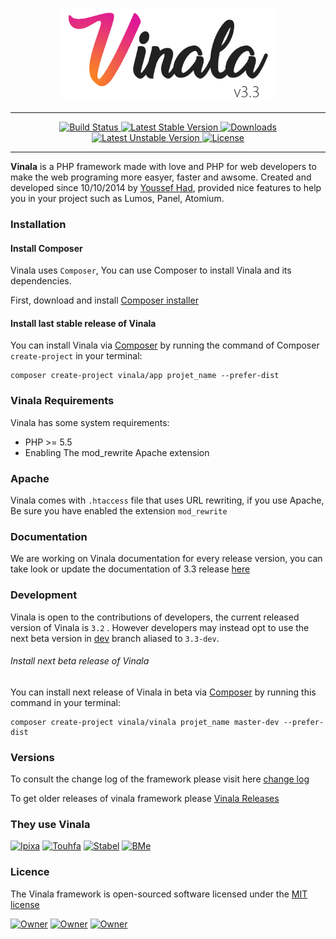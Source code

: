 <p align="center">
<img src="https://raw.githubusercontent.com/vinala/Art/master/Name/Merged.png" height="150">
</p>

---

<p align="center">
<a href="https://travis-ci.org/vinala/vinala">
	<img src="https://travis-ci.org/vinala/vinala.svg?branch=dev" alt="Build Status">
</a>
<a href="https://packagist.org/packages/vinala/vinala">
	<img src="https://poser.pugx.org/vinala/vinala/v/stable" alt="Latest Stable Version">
</a>
<a href="https://github.com/vinala/vinala">
	<img src="https://img.shields.io/badge/downloads-637-0375b5.svg" alt="Downloads">
</a>
<a href="https://packagist.org/packages/vinala/vinala">
	<img src="https://poser.pugx.org/vinala/vinala/v/unstable" alt="Latest Unstable Version">
</a>
<a href="https://packagist.org/packages/vinala/vinala">
	<img src="https://poser.pugx.org/vinala/vinala/license" alt="License">
</a>
</p>

-----

**Vinala** is a PHP framework made with love and PHP for web developers to make the web programing more easyer, faster and awsome. Created and developed since 10/10/2014 by [Youssef Had](https://www.facebook.com/yussef.had), provided nice features to help you in your project such as Lumos, Panel, Atomium.

### Installation

#### Install Composer

Vinala uses `Composer`, You can use Composer  to install Vinala and its dependencies.

First, download and install [Composer installer](https://getcomposer.org/)

#### Install last stable release of Vinala

You can install Vinala via [Composer](https://getcomposer.org/) by running the command of Composer `create-project` in your terminal:

	composer create-project vinala/app projet_name --prefer-dist

### Vinala Requirements

Vinala has some system requirements:
* PHP >= 5.5
* Enabling The mod_rewrite Apache extension

###  Apache

Vinala comes with `.htaccess` file that uses URL rewriting, if you use Apache, Be sure you have enabled the extension `mod_rewrite`

### Documentation

We are working on Vinala documentation for every release version, you can take look or update the documentation of 3.3 release [here](https://gitlab.com/lighty/Docs/tree/3.3)


### Development

Vinala is open to the contributions of developers, the current released version of Vinala is `3.2` . However developers may instead opt to use the next beta version in [dev](https://github.com/vinala/vinala/tree/dev) branch aliased to `3.3-dev`.

###### Install next beta release of Vinala

You can install next release of Vinala in beta via [Composer](https://getcomposer.org/) by running this command in your terminal:

	composer create-project vinala/vinala projet_name master-dev --prefer-dist


### Versions

To consult the change log of the framework please visit here [change log](https://github.com/vinala/vinala/blob/master/changes.md)

To get older releases of vinala framework please [Vinala Releases](https://github.com/vinala/vinala/releases)

### They use Vinala

[![Ipixa](https://gitlab.com/lighty/Art/raw/master/Clients/ipixa.png)](http://www.ipixa.net) 
[![Touhfa](https://gitlab.com/lighty/Art/raw/master/Clients/touhfa.png)](http://www.touhfat.com) 
[![Stabel](https://gitlab.com/lighty/Art/raw/master/Clients/stabel.png)](http://www.stabel.com) 
[![BMe](https://gitlab.com/lighty/Art/raw/master/Clients/bme.png)](http://bureaumercier.com/) 

### Licence

The Vinala framework is open-sourced software licensed under the [MIT license](http://opensource.org/licenses/MIT)

[![Owner](https://img.shields.io/badge/created%20by-Youssef%20Had-blue.svg)](https://gitlab.com/u/youssefhad)
[![Owner](https://img.shields.io/badge/copyright-2014--2017-red.svg)](https://github.com/vinala/vinala)
[![Owner](https://img.shields.io/badge/launched-10%2F10%2F2014-ff2f6c.svg)](https://github.com/vinala/vinala)


